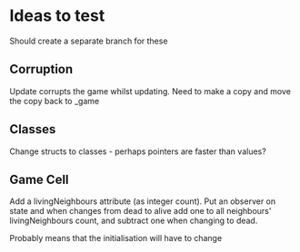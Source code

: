 #  Ideas to test

Should create a separate branch for these

## Corruption
Update corrupts the game whilst updating. Need to make a copy and move the copy back to _game

## Classes
Change structs to classes - perhaps pointers are faster than values?

## Game Cell
Add a livingNeighbours attribute (as integer count). Put an observer on state and when changes from dead to alive add one to all neighbours' livingNeighbours count, and subtract one when changing to dead.

Probably means that the initialisation will have to change
